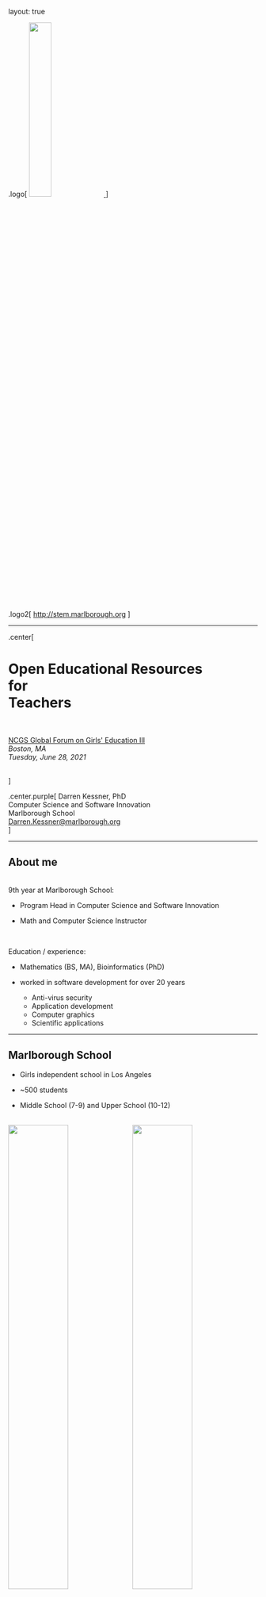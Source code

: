 


layout: true

.logo[
<a href="http://marlborough.org" target="_blank">
<img src="pix/logo.png" width="30%">
</a>
]


.logo2[
<a href="http://stem.marlborough.org" target="_blank">
http://stem.marlborough.org
</a>
]

---


.center[
# Open Educational Resources <br/> for <br/> Teachers

<br/>

<a href="https://www.ncgs.org/professional-development/global-forum-on-girls-education-iii/" target="_blank">NCGS Global Forum on Girls' Education III</a>  
_Boston, MA_  
_Tuesday, June 28, 2021_  

<br/>
]

.center.purple[
Darren Kessner, PhD  
Computer Science and Software Innovation   
Marlborough School  
Darren.Kessner@marlborough.org  
]

---

## About me

<br/>
9th year at Marlborough School:

- Program Head in Computer Science and Software Innovation

- Math and Computer Science Instructor

<br/>

Education / experience: 

* Mathematics (BS, MA), Bioinformatics (PhD)

* worked in software development for over 20 years
    - Anti-virus security
    - Application development 
    - Computer graphics
    - Scientific applications

---

## Marlborough School

* Girls independent school  in Los Angeles 

* ~500 students

* Middle School (7-9) and Upper School (10-12)

<br/>

<img src="pix/Mvision.jpg" width="49%">
<img src="pix/marlborough.jpg" width="49%">

---

## Marlborough STEM+ Program

Emphasis on STEM activities that are creative, collaborative, and interdisciplinary:

* Computer Science

* Robotics (Andy Witman)

* Engineering (Dr. Lee Mirsky)

<br/>
<img src="pix/robotics_celebration_2022.jpg" width="49%" style="padding-right: 30px"> 
<img src="pix/2022-05-20-history-project.png" width="38%" style="padding-left: 30px">
---

## Free & Open Source Software

_What is FOSS?_
    - freedom to use, copy, and change
    - source code published
_Benefits_
    - user control
    - privacy and security
    - quality and stability
    - no cost
_FOSS is everywhere_

    - every web service depends on FOSS running on servers:
        - Amazon Web Services, Google, Microsoft
        - Zoom, Facebook, Netflix, LinkedIn, Twitch, YouTube

    - every device uses FOSS:
        - Android (Linux)
        - Apple iOS/MacOS (BSD)

---

## Open Source Educational Software

<br/> <br/> <br/> <br/>

.center[

<a href="https://scratch.mit.edu/" target="_blank">![](logos/scratch_logo.png)</a>
![](logos/right_arrow_10.png) 
<a href="https://snap.berkeley.edu/" target="_blank">![](logos/snap_logo.png)</a>

<br/>

<a href="https://processing.org/" target="_blank">![](logos/processing_logo.png)</a>
![](logos/right_arrow_10.png)
<a href="https://www.arduino.cc/" target="_blank">![](logos/arduino_logo.png) Arduino</a>

]

---

## Open Educational Resources

.center[

Online courses

<a href="https://ocw.mit.edu" target="_blank">![](logos/ocw_logo.png)</a>

<br/>

Open textbooks

<a href="https://openstax.org/" target="_blank">![](logos/openstax_logo.png)</a>

<br/>

Public domain books

<a href="https://www.gutenberg.org/" target="_blank">![](logos/pg_logo.png)</a>
<a href="https://standardebooks.org/" target="_blank">![](logos/std_ebooks_logo_50.png)</a>

]

---

## Open Textbooks

AP Computer Science A

* <a href="http://math.hws.edu/javanotes" target="_blank">David J Eck, Introduction to Programming Using Java</a>
* <a href="https://en.wikibooks.org/wiki/Java_Programming" target="_blank">Wikibooks Java Programming</a>

Precalculus / Calculus

* <a href="https://openstax.org/details/books/precalculus" target="_blank">OpenStax Precalculus</a>
* <a href="https://openstax.org/details/books/calculus-volume-1" target="_blank">OpenStax Calculus Vol 1</a>
* <a href="https://openstax.org/details/books/calculus-volume-2" target="_blank">OpenStax Calculus Vol 2</a>
* <a href="https://openstax.org/details/books/calculus-volume-3" target="_blank">OpenStax Calculus Vol 3</a>

OpenStax also has books on Pre-Algebra, Algebra, Trigonometry, as well as many other
subjects.

---

## Open Data

.center[

<a href="https://www.python.org/" target="_blank">![](logos/python_logo.png)</a>

<hr/>

<a href="https://www.data.gov/" target="_blank">![](logos/data_gov_logo.png)</a>

Example: Social Security baby names  

<br/>

<a href="https://data.lacity.org/" target="_blank">![](logos/la_open_data_logo_50.png)</a>

Example: LAPD crime data 

]


---


<br/><br/>

.center[

<br/><br/>

Links to all the above resources and more:

### <a href="https://dkessner.github.io/TeacherResources" target="_blank">https://dkessner.github.io/TeacherResources</a>

]


